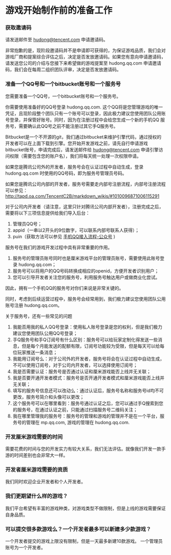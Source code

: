 # 游戏开始制作前的准备工作



### 获取邀请码

请发送邮件至 hudong@tencent.com 申请邀请码。

非常抱歉的是，现阶段邀请码并不是申请即可获得的，为保证游戏品质，我们会对游戏厂商和提案综合评估之后，决定是否发放邀请码。如果您有意向申请邀请码，请发送您公司的介绍与您接下来希望做的游戏提案至 hudong.qq.com 申请邀请码，我们会在每周二组织团队评审，决定是否发放邀请码。

### 准备一个QQ号和一个bitbucket账号和一个服务号

您需要准备一个QQ号，一个bitbucket账号和一个服务号。

你需要使用准备好的QQ号登录 hudong.qq.com. 这个QQ将是您管理游戏的唯一凭证，且现阶段整个团队只有一个账号可以登录，因此极力建议您使用团队公用账号登录，并保管好账号。同时，因为在注册过程中会给您生成一个新的手机QQ 服务号，需要确认此QQ号之前不能注册过其它手Q服务号。

Bitbucket是一个不开源的git，我们通过bitbucket来维护引擎代码，通过授权的开发者可以在上面下载到引擎。您开始开发游戏之前，请先自行申请游戏bitbucket账号，申请完成后，请发送邮件给 hudong@tencent.com 申请引擎访问权限（需要包含您的账户名），我们将每天统一处理一次权限申请。

如果您是腾讯公司外的开发者，服务号会在认证过程中自动生成，登录 hudong.qq.com 时使用的QQ号码，即为服务号管理员号码。

如果您是腾讯公司内部的开发者，服务号需要走内部号注册流程，内部号注册流程可以参见： http://tapd.oa.com/TencentC2B/markdown_wikis/#1010096871006115291

对于公司内开发者（请注意，这里只针对腾讯公司内部开发者），注册完成之后，需要将以下三项信息提供给我们导入后台：

1.	管理员QQ号；
2.	appid（一串以2开头的9位数字，可以联系内部号联系人获得）；
3.	puin（获取方法可以参见 [手机QQ接入流程-公众号](https://hudong.qq.com/docs/engine/mqq/pubAccount.html) )

服务号在我们的游戏开发过程中具有非常重要的作用。
1. 服务号的管理员账号同时也是厘米游戏平台的管理员账号，需要使用此账号登录 hudong.qq.com；
2. 服务号可以将用户的QQ号码转换成相应的openid，方便开发者识别用户；
3. 您可以引导开发者关注您的服务号，利用服务号触达用户或做商业化尝试。

因此，拥有一个手机QQ的服务号对你们来说是非常关键的。

同时，考虑到后续运营过程中，服务号会经常用到，我们极力建议您使用团队公用账号注册 hudong.qq.com。

关于服务号，还有一些常见的问题
1. 我能否用我的私人QQ号登录：使用私人账号登录是您的权利，但是我们极力建议您使用团队公用QQ号登录；
2. 手Q服务号和手Q订阅号有什么区别：服务号可以给玩家定制化得发送一些消息，但是每个月能发送的配额有限，订阅号功能较为受限，但是每天可以给每位玩家推送一条消息；
3. 我能用订阅号么：对于公司外的开发者，服务号将会在认证过程中自动生成，不可以使用订阅号，对于公司内开发者，可以选择使用订阅号；
4. 我是否需要认证：服务号是否通过认证和厘米游戏能否上线并无关联；
5. 我是否要开通开发者模式：服务号是否开通开发者模式和厘米游戏能否上线并无关联；
7. 填写的服务号信息还可以改动么：通过认证后，服务号名称和服务号id均不可更改，服务号简介和头像可以更改；
8. 这个服务号可以在哪里看到：服务号通过认证之后，您可以通过手Q搜索到您的服务号，在通过认证之前，只能通过扫描服务号二维码关注；
9. 我在哪里管理我的服务号：服务号的管理和游戏的管理并不是在一个平台，服务号的管理在 mp.qq.com, 游戏的管理在 hudong.qq.com.


### 开发厘米游戏需要的时间
需要花费的时间与您的开发实力有较大关系，我们无法评估。就像我们开发一款手游的时间差别也会非常大一样。

### 开发者厘米游戏需要的资质
我们同时欢迎企业开发者和个人开发者。

### 我们更期望什么样的游戏？
我们平台希望有丰富的游戏种类，对游戏类型不做限制，但是上线的游戏需要保证自身品质。

### 可以提交很多款游戏么？一个开发者最多可以新建多少款游戏？
一个开发者提交的游戏上限没有限制，但是一天最多新建10款游戏。
一个管理员账号为一个开发者。